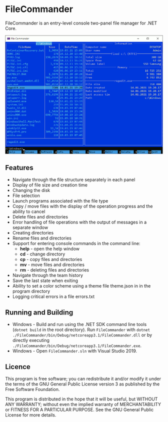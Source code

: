 # FileCommander

FileCommander is an entry-level console two-panel file manager for .NET Core.

![Sample app](https://raw.githubusercontent.com/orlfi/FileCommander/master/screenshots/sample.gif)

## Features
* Navigate through the file structure separately in each panel
* Display of file size and creation time
* Changing the disk
* File selection
* Launch programs associated with the file type
* Copy / move files with the display of the operation progress and the ability to cancel
* Delete files and directories
* Error handling of file operations with the output of messages in a separate window
* Creating directories
* Rename files and directories
* Support for entering console commands in the command line:
  * **help** - open the help window
  * **cd** - change directory
  * **cp** - copy files and directories
  * **mv** - move files and directories
  * **rm** - deleting files and directories
* Navigate through the team history
* Save the last state when exiting
* Ability to set a color scheme using a theme file theme.json in in the program directory
* Logging critical errors in a file errors.txt

## Running and Building

* Windows - Build and run using the .NET SDK command line tools (`dotnet build` in the root directory). Run `FileCommander` with `dotnet ./FileCommander/bin/Debug/netcoreapp3.1/FileCommander.dll` or by directly executing `./FileCommander/bin/Debug/netcoreapp3.1/FileCommander.exe`.
* Windows - Open `FileCommander.sln` with Visual Studio 2019.

## Licence

This program is free software; you can redistribute it and/or modify it under the terms of the GNU General Public License version 3 as published by the Free Software Foundation.

This program is distributed in the hope that it will be useful, but WITHOUT ANY WARRANTY; without even the implied warranty of MERCHANTABILITY or FITNESS FOR A PARTICULAR PURPOSE.  See the GNU General Public License for more details. 
